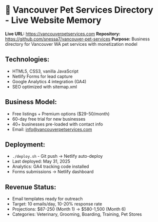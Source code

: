 # 🐾 Vancouver Pet Services Directory - Live Website Memory

**Live URL:** https://vancouverpetservices.com
**Repository:** https://github.com/snessa7/vancouver-pet-services
**Purpose:** Business directory for Vancouver WA pet services with monetization model

## Technologies:
- HTML5, CSS3, vanilla JavaScript
- Netlify Forms for lead capture
- Google Analytics 4 integration (GA4)
- SEO optimized with sitemap.xml

## Business Model:
- Free listings + Premium options ($29-50/month)
- 60-day free trial for new businesses
- 40+ businesses pre-loaded with contact info
- Email: info@vancouverpetservices.com

## Deployment:
- `./deploy.sh` - Git push → Netlify auto-deploy
- Last deployed: May 31, 2025
- Analytics: GA4 tracking code installed
- Forms submissions → Netlify dashboard

## Revenue Status:
- Email templates ready for outreach
- Target: 10 emails/day, 10-20% response rate
- Projections: $87-250 (Month 1) → $580-1,500 (Month 6)
- Categories: Veterinary, Grooming, Boarding, Training, Pet Stores